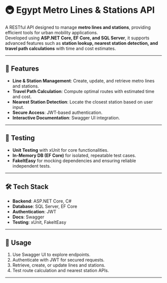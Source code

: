 # 🚇 Egypt Metro Lines & Stations API

A RESTful API designed to manage **metro lines and stations**, providing efficient tools for urban mobility applications.  
Developed using **ASP.NET Core, EF Core, and SQL Server**, it supports advanced features such as **station lookup, nearest station detection, and travel path calculations** with time and cost estimates.

---

## 🚀 Features
- **Line & Station Management**: Create, update, and retrieve metro lines and stations.  
- **Travel Path Calculation**: Compute optimal routes with estimated time and cost.  
- **Nearest Station Detection**: Locate the closest station based on user input.  
- **Secure Access**: JWT-based authentication.  
- **Interactive Documentation**: Swagger UI integration.  

---

## 🧪 Testing
- **Unit Testing** with xUnit for core functionalities.  
- **In-Memory DB (EF Core)** for isolated, repeatable test cases.  
- **FakeItEasy** for mocking dependencies and ensuring reliable independent tests.  

---

## 🛠 Tech Stack
- **Backend**: ASP.NET Core, C#  
- **Database**: SQL Server, EF Core  
- **Authentication**: JWT  
- **Docs**: Swagger  
- **Testing**: xUnit, FakeItEasy  

---

## 📜 Usage
1. Use Swagger UI to explore endpoints.  
2. Authenticate with JWT for secured requests.  
3. Retrieve, create, or update lines and stations.  
4. Test route calculation and nearest station APIs.  

---
